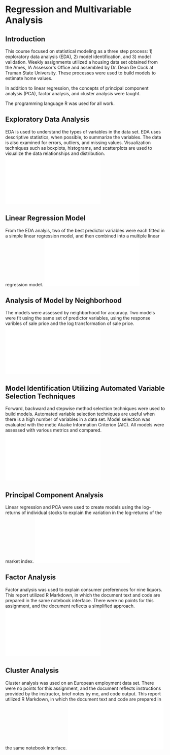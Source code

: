 
# Regression and Multivariable Analysis

## Introduction

This course focused on statistical modeling as a three step process: 1) exploratory data analysis (EDA), 2) model identification, and 3) model validation. Weekly assignments utilized a housing data set obtained from the Ames, IA Assessor's Office and assembled by Dr. Dean De Cock at Truman State University. These processes were used to build models to estimate home values.

In addition to linear regression, the concepts of principal component analysis (PCA), factor analysis, and cluster analysis were taught.

The programming language R was used for all work.

## Exploratory Data Analysis
EDA is used to understand the types of variables in the data set. EDA uses descriptive statistics, when possible, to summarize the variables. The data is also examined for errors, outliers, and missing values. Visualization techniques such as boxplots, histograms, and scatterplots are used to visualize the data relationships and distribution. 
![first chart](Assignment1_Wanat.pdf)

## Linear Regression Model
From the EDA analyis, two of the best predictor variables were each fitted in a simple linear regression model, and then combined into a multiple linear regression model.
![second chart](Assignment2_Wanat.pdf)

## Analysis of Model by Neighborhood
The models were assessed by neighborhood for accuracy. Two models were fit using the same set of predictor variables, using the response varibles of sale price and the log transformation of sale price.
![third chart](Assignment3_Wanat.pdf)

## Model Identification Utilizing Automated Variable Selection Techniques
Forward, backward and stepwise method selection techniques were used to build models. Automated variable selection techniques are useful when there is a high number of variables in a data set. Model selection was evaluated with the metic Akaike Information Criterion (AIC). All models were assessed with various metrics and compared.
![fourth chart](Assignment5_Wanat.pdf)

## Principal Component Analysis
Linear regression and PCA were used to create models using the log-returns of individual stocks to explain the variation in the log-returns of the market index.
![fifth chart](Assignment6_Wanat.pdf)

## Factor Analysis
Factor analysis was used to explain consumer preferences for nine liquors. This report utilized R Markdown, in which the document text and code are prepared in the same notebook interface. There were no points for this assignment, and the document reflects a simplified approach. 
![sixth chart](Assignment7_Wanat.pdf)

## Cluster Analysis
Cluster analysis was used on an European employment data set. There were no points for this assignment, and the document reflects instructions provided by the instructor, brief notes by me, and code output. This report utilized R Markdown, in which the document text and code are prepared in the same notebook interface.
![seventh chart](Assignment8_Wanat.pdf)
